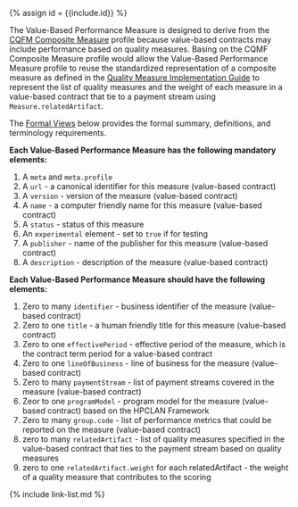 {% assign id = {{include.id}} %}

The Value-Based Performance Measure is designed to derive from the [CQFM Composite Measure](http://hl7.org/fhir/us/cqfmeasures/StructureDefinition/composite-measure-cqfm) profile because value-based contracts may include performance based on quality measures. Basing on the CQMF Composite Measure profile would allow the Value-Based Performance Measure profile to reuse the standardized representation of a composite measure as defined in the [Quality Measure Implementation Guide](http://hl7.org/fhir/us/cqfmeasures/) to represent the list of quality measures and the weight of each measure in a value-based contract that tie to a payment stream using `Measure.relatedArtifact`.  

The [Formal Views](StructureDefinition-vbp-measure.html#profile) below provides the formal summary, definitions, and terminology requirements.

**Each Value-Based Performance Measure has the following mandatory elements:**
1. A `meta` and `meta.profile`
1. A `url` - a canonical identifier for this measure (value-based contract)
1. A `version` - version of the measure (value-based contract)
1. A `name` - a computer friendly name for this measure (value-based contract)
1. A `status` - status of this measure
1. An `experimental` element - set to `true` if for testing
1. A `publisher` - name of the publisher for this measure (value-based contract)
1. A `description` - description of the measure (value-based contract)

**Each Value-Based Performance Measure should have the following elements:**
1. Zero to many `identifier` - business identifier of the measure (value-based contract)
1. Zero to one `title` - a human friendly title for this measure (value-based contract)
1. Zero to one `effectivePeriod` - effective period of the measure, which is the contract term period for a value-based contract
1. Zero to one `lineOfBusiness` - line of business for the measure (value-based contract)
1. Zero to many `paymentStream` - list of payment streams covered in the measure (value-based contract)
1. Zeor to one `programModel` - program model for the measure (value-based contract) based on the HPCLAN Framework
1. Zero to many `group.code` - list of performance metrics that could be reported on the measure (value-based contract)
1. zero to many `relatedArtifact` - list of quality measures specified in the value-based contract that ties to the payment stream based on quality measures
1. zero to one `relatedArtifact.weight` for each relatedArtifact - the weight of a quality measure that contributes to the scoring


{% include link-list.md %}
